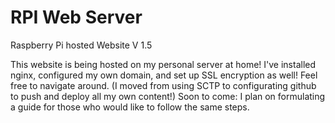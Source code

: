 # RPI Web Server
Raspberry Pi hosted Website V 1.5

This website is being hosted on my personal server at home! I've installed nginx, configured my own domain, and set up SSL encryption as well! Feel free to navigate around. (I moved from using SCTP to configurating github to push and deploy all my own content!) Soon to come: I plan on formulating a guide for those who would like to follow the same steps.
